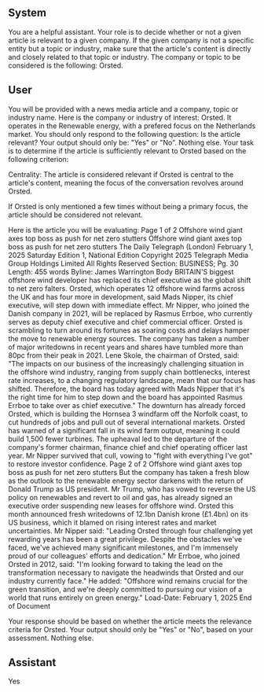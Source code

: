 ## System

You are a helpful assistant. Your role is to decide whether or not a given article is relevant to a given company. If the given company is not a specific entity but a topic or industry, make sure that the article's content is directly and closely related to that topic or industry. The company or topic to be considered is the following: Orsted.

## User


You will be provided with a news media article and a company, topic or industry name. Here is the company or industry of interest: Orsted. It operates in the Renewable energy, with a prefered focus on the Netherlands market. You should only respond to the following question: Is the article relevant? Your output should only be: "Yes" or "No". Nothing else. Your task is to determine if the article is sufficiently relevant to Orsted based on the following criterion:

Centrality: The article is considered relevant if Orsted is central to the article's content, meaning the focus of the conversation revolves around Orsted.

If Orsted is only mentioned a few times without being a primary focus, the article should be considered not relevant.

Here is the article you will be evaluating: Page 1 of 2
Offshore wind giant axes top boss as push for net zero stutters
Offshore wind giant axes top boss as push for net zero stutters
The Daily Telegraph (London)
February 1, 2025 Saturday
Edition 1, National Edition
Copyright 2025 Telegraph Media Group Holdings Limited All Rights Reserved
Section: BUSINESS; Pg. 30
Length: 455 words
Byline: James Warrington
Body
BRITAIN'S biggest offshore wind developer has replaced its chief executive as the global shift to net zero falters.
Orsted, which operates 12 offshore wind farms across the UK and has four more in development, said Mads 
Nipper, its chief executive, will step down with immediate effect.
Mr Nipper, who joined the Danish company in 2021, will be replaced by Rasmus Errboe, who currently serves as 
deputy chief executive and chief commercial officer.
Orsted is scrambling to turn around its fortunes as soaring costs and delays hamper the move to renewable energy 
sources. The company has taken a number of major writedowns in recent years and shares have tumbled more 
than 80pc from their peak in 2021.
Lene Skole, the chairman of Orsted, said: "The impacts on our business of the increasingly challenging situation in 
the offshore wind industry, ranging from supply chain bottlenecks, interest rate increases, to a changing regulatory 
landscape, mean that our focus has shifted. Therefore, the board has today agreed with Mads Nipper that it's the 
right time for him to step down and the board has appointed Rasmus Errboe to take over as chief executive."
The downturn has already forced Orsted, which is building the Hornsea 3 windfarm off the Norfolk coast, to cut 
hundreds of jobs and pull out of several international markets.
Orsted has warned of a significant fall in its wind farm output, meaning it could build 1,500 fewer turbines.
The upheaval led to the departure of the company's former chairman, finance chief and chief operating officer last 
year. Mr Nipper survived that cull, vowing to "fight with everything I've got" to restore investor confidence.
Page 2 of 2
Offshore wind giant axes top boss as push for net zero stutters
But the company has taken a fresh blow as the outlook to the renewable energy sector darkens with the return of 
Donald Trump as US president. Mr
Trump, who has vowed to reverse the US policy on renewables and revert to oil and gas, has already signed an 
executive order suspending new leases for offshore wind. Orsted this month announced fresh writedowns of 
12.1bn Danish krone (£1.4bn) on its US business, which it blamed on rising interest rates and market uncertainties.
Mr Nipper said: "Leading Orsted through four challenging yet rewarding years has been a great privilege. Despite 
the obstacles we've faced, we've achieved many significant milestones, and I'm immensely proud of our colleagues' 
efforts and dedication."
Mr Errboe, who joined Orsted in 2012, said: "I'm looking forward to taking the lead on the transformation necessary 
to navigate the headwinds that Orsted and our industry currently face."
He added: "Offshore wind remains crucial for the green transition, and we're deeply committed to pursuing our 
vision of a world that runs entirely on green energy."
Load-Date: February 1, 2025
End of Document

Your response should be based on whether the article meets the relevance criteria for Orsted.
Your output should only be "Yes" or "No", based on your assessment. Nothing else.
            

## Assistant

Yes

